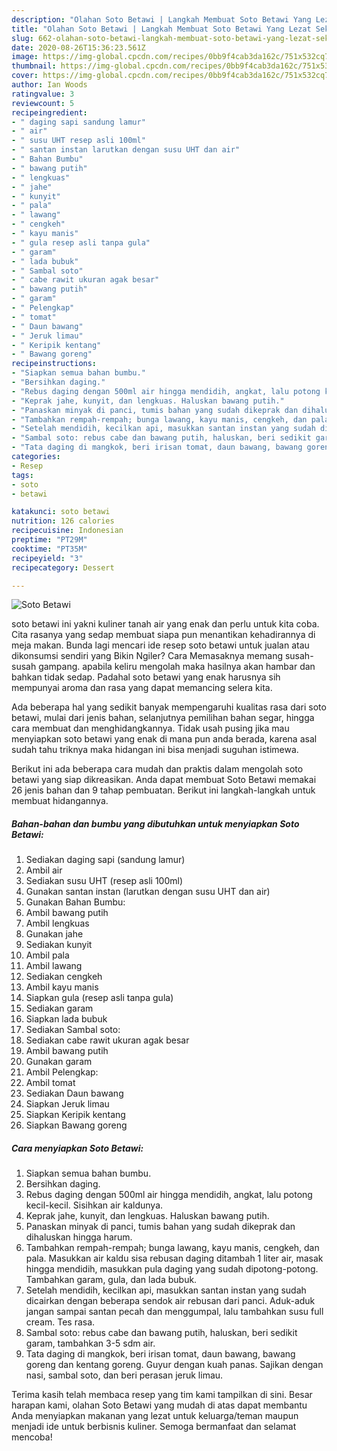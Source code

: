 ```yaml
---
description: "Olahan Soto Betawi | Langkah Membuat Soto Betawi Yang Lezat Sekali"
title: "Olahan Soto Betawi | Langkah Membuat Soto Betawi Yang Lezat Sekali"
slug: 662-olahan-soto-betawi-langkah-membuat-soto-betawi-yang-lezat-sekali
date: 2020-08-26T15:36:23.561Z
image: https://img-global.cpcdn.com/recipes/0bb9f4cab3da162c/751x532cq70/soto-betawi-foto-resep-utama.jpg
thumbnail: https://img-global.cpcdn.com/recipes/0bb9f4cab3da162c/751x532cq70/soto-betawi-foto-resep-utama.jpg
cover: https://img-global.cpcdn.com/recipes/0bb9f4cab3da162c/751x532cq70/soto-betawi-foto-resep-utama.jpg
author: Ian Woods
ratingvalue: 3
reviewcount: 5
recipeingredient:
- " daging sapi sandung lamur"
- " air"
- " susu UHT resep asli 100ml"
- " santan instan larutkan dengan susu UHT dan air"
- " Bahan Bumbu"
- " bawang putih"
- " lengkuas"
- " jahe"
- " kunyit"
- " pala"
- " lawang"
- " cengkeh"
- " kayu manis"
- " gula resep asli tanpa gula"
- " garam"
- " lada bubuk"
- " Sambal soto"
- " cabe rawit ukuran agak besar"
- " bawang putih"
- " garam"
- " Pelengkap"
- " tomat"
- " Daun bawang"
- " Jeruk limau"
- " Keripik kentang"
- " Bawang goreng"
recipeinstructions:
- "Siapkan semua bahan bumbu."
- "Bersihkan daging."
- "Rebus daging dengan 500ml air hingga mendidih, angkat, lalu potong kecil-kecil. Sisihkan air kaldunya."
- "Keprak jahe, kunyit, dan lengkuas. Haluskan bawang putih."
- "Panaskan minyak di panci, tumis bahan yang sudah dikeprak dan dihaluskan hingga harum."
- "Tambahkan rempah-rempah; bunga lawang, kayu manis, cengkeh, dan pala. Masukkan air kaldu sisa rebusan daging ditambah 1 liter air, masak hingga mendidih, masukkan pula daging yang sudah dipotong-potong. Tambahkan garam, gula, dan lada bubuk."
- "Setelah mendidih, kecilkan api, masukkan santan instan yang sudah dicairkan dengan beberapa sendok air rebusan dari panci. Aduk-aduk jangan sampai santan pecah dan menggumpal, lalu tambahkan susu full cream. Tes rasa."
- "Sambal soto: rebus cabe dan bawang putih, haluskan, beri sedikit garam, tambahkan 3-5 sdm air."
- "Tata daging di mangkok, beri irisan tomat, daun bawang, bawang goreng dan kentang goreng. Guyur dengan kuah panas. Sajikan dengan nasi, sambal soto, dan beri perasan jeruk limau."
categories:
- Resep
tags:
- soto
- betawi

katakunci: soto betawi 
nutrition: 126 calories
recipecuisine: Indonesian
preptime: "PT29M"
cooktime: "PT35M"
recipeyield: "3"
recipecategory: Dessert

---
```



![Soto Betawi](https://img-global.cpcdn.com/recipes/0bb9f4cab3da162c/751x532cq70/soto-betawi-foto-resep-utama.jpg)


soto betawi ini yakni kuliner tanah air yang enak dan perlu untuk kita coba. Cita rasanya yang sedap membuat siapa pun menantikan kehadirannya di meja makan.
Bunda lagi mencari ide resep soto betawi untuk jualan atau dikonsumsi sendiri yang Bikin Ngiler? Cara Memasaknya memang susah-susah gampang. apabila keliru mengolah maka hasilnya akan hambar dan bahkan tidak sedap. Padahal soto betawi yang enak harusnya sih mempunyai aroma dan rasa yang dapat memancing selera kita.

Ada beberapa hal yang sedikit banyak mempengaruhi kualitas rasa dari soto betawi, mulai dari jenis bahan, selanjutnya pemilihan bahan segar, hingga cara membuat dan menghidangkannya. Tidak usah pusing jika mau menyiapkan soto betawi yang enak di mana pun anda berada, karena asal sudah tahu triknya maka hidangan ini bisa menjadi suguhan istimewa.




Berikut ini ada beberapa cara mudah dan praktis dalam mengolah soto betawi yang siap dikreasikan. Anda dapat membuat Soto Betawi memakai 26 jenis bahan dan 9 tahap pembuatan. Berikut ini langkah-langkah untuk membuat hidangannya.

<!--inarticleads1-->

##### Bahan-bahan dan bumbu yang dibutuhkan untuk menyiapkan Soto Betawi:

1. Sediakan  daging sapi (sandung lamur)
1. Ambil  air
1. Sediakan  susu UHT (resep asli 100ml)
1. Gunakan  santan instan (larutkan dengan susu UHT dan air)
1. Gunakan  Bahan Bumbu:
1. Ambil  bawang putih
1. Ambil  lengkuas
1. Gunakan  jahe
1. Sediakan  kunyit
1. Ambil  pala
1. Ambil  lawang
1. Sediakan  cengkeh
1. Ambil  kayu manis
1. Siapkan  gula (resep asli tanpa gula)
1. Sediakan  garam
1. Siapkan  lada bubuk
1. Sediakan  Sambal soto:
1. Sediakan  cabe rawit ukuran agak besar
1. Ambil  bawang putih
1. Gunakan  garam
1. Ambil  Pelengkap:
1. Ambil  tomat
1. Sediakan  Daun bawang
1. Siapkan  Jeruk limau
1. Siapkan  Keripik kentang
1. Siapkan  Bawang goreng




<!--inarticleads2-->

##### Cara menyiapkan Soto Betawi:

1. Siapkan semua bahan bumbu.
1. Bersihkan daging.
1. Rebus daging dengan 500ml air hingga mendidih, angkat, lalu potong kecil-kecil. Sisihkan air kaldunya.
1. Keprak jahe, kunyit, dan lengkuas. Haluskan bawang putih.
1. Panaskan minyak di panci, tumis bahan yang sudah dikeprak dan dihaluskan hingga harum.
1. Tambahkan rempah-rempah; bunga lawang, kayu manis, cengkeh, dan pala. Masukkan air kaldu sisa rebusan daging ditambah 1 liter air, masak hingga mendidih, masukkan pula daging yang sudah dipotong-potong. Tambahkan garam, gula, dan lada bubuk.
1. Setelah mendidih, kecilkan api, masukkan santan instan yang sudah dicairkan dengan beberapa sendok air rebusan dari panci. Aduk-aduk jangan sampai santan pecah dan menggumpal, lalu tambahkan susu full cream. Tes rasa.
1. Sambal soto: rebus cabe dan bawang putih, haluskan, beri sedikit garam, tambahkan 3-5 sdm air.
1. Tata daging di mangkok, beri irisan tomat, daun bawang, bawang goreng dan kentang goreng. Guyur dengan kuah panas. Sajikan dengan nasi, sambal soto, dan beri perasan jeruk limau.




Terima kasih telah membaca resep yang tim kami tampilkan di sini. Besar harapan kami, olahan Soto Betawi yang mudah di atas dapat membantu Anda menyiapkan makanan yang lezat untuk keluarga/teman maupun menjadi ide untuk berbisnis kuliner. Semoga bermanfaat dan selamat mencoba!
